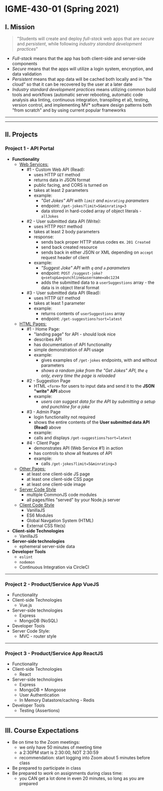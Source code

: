 # IGME-430-01 (Spring 2021)

## I. Mission

<blockquote>
"Students will create and deploy <i>full-stack</i> web apps that are <i>secure</i> and <i>persistent</i>, while following <i>industry standard development practices</i>"
</blockquote>
  
- *Full-stack* means that the app has both client-side and server-side components
- *Secure* means that the apps will utilize a login system, encryption, and data validation
- *Persistent* means that app data will be cached both locally and in "the cloud" so that it can be recovered by the user at a later date
- *Industry standard development practices* means utilizing common build tools and workflows (automatic server rebooting, automatic code analysis aka linting, continuous integration, transpiling et al), testing, version control, and implementing MV* software design patterns both "from scratch" and by using current popular frameworks

<hr><hr>

## II. Projects

### Project 1 - API Portal

- **Functionality**
  - <ins>Web Services:</ins>
    - #1 - Custom Web API (Read):
      - uses HTTP `GET` method
      - returns data in JSON format
      - public facing, and CORS is turned on
      - takes at least 2 parameters
      - example: 
        - *"Get Jokes" API with `limit` and `minrating` parameters*
        - endpoint: `/get-jokes?limit=5&minrating=3`
        - data stored in hard-coded array of object literals - `allJokes`
    - #2 - User submitted data API (Write):
      - uses HTTP `POST` method
      - takes at least 2 body parameters
      - response:
          - sends back proper HTTP status codes ex. `201 Created`
          - send back created resource
          - sends back in either JSON or XML depending on `accept` request header of client
      - example: 
        - *"Suggest Joke" API with `q` and `a` parameters*
        - endpoint: `POST /suggest-joke?q=setup&a=punchline&username=abc1234`
        - adds the submitted data to a `userSuggestions` array - the data is in object literal format
    - #3 - User submitted data API (Read):
      - uses HTTP `GET` method
      - takes at least 1 parameter
      - example:
        - returns contents of `userSuggestions` array
        - endpoint: `/get-suggestions?sort=latest`
  - <ins>HTML Pages:</ins>
    - #1 - Home Page:
      - "landing page" for API - should look nice
      - describes API
      - has documentation of API functionality
      - simple demonstration of API usage
      - example: 
        - gives examples of `/get-jokes` endpoints, with and without parameters
        - *shows a random joke from the "Get Jokes" API, the `q` only, every time the page is reloaded*
    - #2 - Suggestion Page
      - HTML `<form>` for users to input data and send it to the **JSON "write" API** above
      - example: 
        - *users can suggest data for the API by submitting a setup and punchline for a joke*
    - #3 - Admin Page
      - login functionality not required
      - shows the entire contents of the **User submitted data API (Read)** above
      - example:
       - calls and displays `/get-suggestions?sort=latest`
    - #4 - Client Page
      - demonstrates API (Web Service #1) in action
      - has controls to show all features of API
      - example:
        - calls `/get-jokes?limit=5&minrating=3`
  - <ins>Other Pages:</ins>
    - at least one client-side JS page
    - at least one client-side CSS page
    - at least one client-side image
  - <ins>Server Code Style</ins>
    - multiple CommonJS code modules
    - all pages/files "served" by your Node.js server
  - <ins>Client Code Style</ins>
    - VanillaJS
    - ES6 Modules
    - Global Navgation System (HTML)
    - External CSS file(s)
- **Client-side Technologies**
  - VanillaJS
- **Server-side technologies**
  - ephemeral server-side data
- **Developer Tools**
  - `eslint`
  - `nodemon`
  - Continuous Integration via CircleCI

<hr>

### Project 2 - Product/Service App VueJS

- Functionality
- Client-side Technologies
  - Vue.js
- Server-side technologies
  - Express
  - MongoDB (NoSQL)
- Developer Tools
- Server Code Style:
  - MVC - router style

<hr>

### Project 3 - Product/Service App ReactJS

- Functionality
- Client-side Technologies
  - React
- Server-side technologies
  - Express
  - MongoDB + Mongoose
  - User Authentication
  - In Memory Datastore/caching - Redis
- Developer Tools
  - Testing (Assertions)

<hr>

## III. Course Expectations

- Be on time to the Zoom meetings:
  - we only have 50 minutes of meeting time
  - a 2:30PM start is 2:30:00, NOT 2:30:59
  - recommendation: start logging into Zoom about 5 minutes before class
- Be prepared to participate in class
- Be prepared to *work* on assignments during class time:
  - you CAN get a lot done in even 20 minutes, so long as you are prepared
